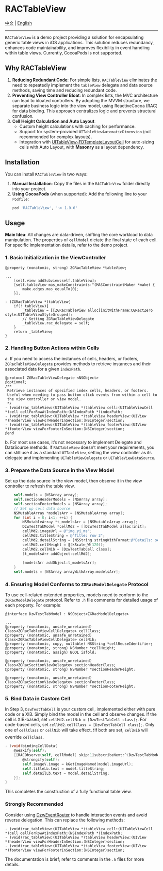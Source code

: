 # RACTableView

[中文](https://github.com/Dtheme/RACTableView/blob/main/README.md) | [English](https://github.com/Dtheme/RACTableView/blob/main/README-en.md)

---

`RACTableView` is a demo project providing a solution for encapsulating generic table views in iOS applications. This solution reduces redundancy, enhances code maintainability, and improves flexibility in event handling within table views. Currently, CocoaPods is not supported.

## Why RACTableView

1. **Reducing Redundant Code**: For simple lists, `RACTableView` eliminates the need to repeatedly implement the `tableView` delegate and data source methods, saving time and reducing redundant code.
2. **Preventing View Controller Bloat**: In complex lists, the MVC architecture can lead to bloated controllers. By adopting the MVVM structure, we separate business logic into the view model, using ReactiveCocoa (RAC) for data binding. This approach centralizes logic and prevents structural confusion.
3. **Cell Height Calculation and Auto Layout**:
    - Custom height calculations with caching for performance.
    - Support for system-provided `UITableViewAutomaticDimension` (not recommended for complex layouts).
    - Integration with [UITableView-FDTemplateLayoutCell](https://github.com/forkingdog/UITableView-FDTemplateLayoutCell) for auto-sizing cells with Auto Layout, with **Masonry** as a layout dependency.

## Installation

You can install `RACTableView` in two ways:

1. **Manual Installation**: Copy the files in the `RACTableView` folder directly into your project.
2. **Using CocoaPods** (when supported): Add the following line to your `Podfile`:
   ```ruby
   pod 'RACTableView', '~> 1.0.0'
   ```

## Usage

**Main Idea**: All changes are data-driven, shifting the core workload to data manipulation. The properties of `cellModel` dictate the final state of each cell. For specific implementation details, refer to the demo project.

### 1. Basic Initialization in the ViewController

```objc
@property (nonatomic, strong) ZGRacTableView *tableView;

...
    [self.view addSubview:self.tableView];
    [self.tableView mas_makeConstraints:^(MASConstraintMaker *make) {
        make.edges.mas_equalTo(0);
    }];
```

```objc
- (ZGRacTableView *)tableView{
    if(!_tableView){
        _tableView = [[ZGRacTableView alloc]initWithFrame:CGRectZero style:UITableViewStyleGrouped];
        // Setting ZGRacTableViewDelegate
        _tableView.rac_delegate = self;
    }
    return _tableView;
}
```

### 2. Handling Button Actions within Cells

a. If you need to access the instances of cells, headers, or footers, `ZGRacTableViewDelegate` provides methods to retrieve instances and their associated data for a given `indexPath`. 

```objc
@protocol ZGRacTableViewDelegate <NSObject>
@optional;
/**
 Retrieve instances of specified index cells, headers, or footers.
 Useful when needing to pass button click events from within a cell to 
 the view controller or view model.
 */
- (void)rac_tableView:(UITableView *)tableView cell:(UITableViewCell *)cell cellForRowAtIndexPath:(NSIndexPath *)indexPath;
- (void)rac_tableView:(UITableView *)tableView headerView:(UIView *)headerView viewForHeaderInSection:(NSInteger)section;
- (void)rac_tableView:(UITableView *)tableView footerView:(UIView *)footerView viewForFooterInSection:(NSInteger)section;
@end
```

b. For most use cases, it’s not necessary to implement Delegate and DataSource methods. If `RACTableView` doesn’t meet your requirements, you can still use it as a standard `UITableView`, setting the view controller as its delegate and implementing `UITableViewDelegate` or `UITableViewDataSource`.

### 3. Prepare the Data Source in the View Model  

Set up the data source in the view model, then observe it in the view controller to refresh the table view.

```objective-c
    self.models = [NSArray array];
    self.sectionHeaderModels = [NSArray array];
    self.sectionFooterModels = [NSArray array];
    // Set up cell data source
    NSMutableArray *modelsArr = [NSMutableArray array];
    for (int i = 0; i<1; ++i) {
        NSMutableArray *t_modelsArr = [NSMutableArray array];
        DzwTestTabModel *cellMd2 = [[DzwTestTabModel alloc]init];
        cellMd2.imageUrl = @"img_yj_ms";
        cellMd2.titleString = @"Title: row 2";
        cellMd2.detailString = [NSString stringWithFormat:@"Details: section %d",i];
        cellMd2.cellHeight = @(kScale_W(120));
        cellMd2.cellNib = [DzwTestTabCell class];
        [t_modelsArr addObject:cellMd2];
        
        [modelsArr addObject:t_modelsArr];
    }
    self.models = [NSArray arrayWithArray:modelsArr];
```

### 4. Ensuring Model Conforms to `ZGRacModelDelegate` Protocol  

To use cell-related extended properties, models need to conform to the `ZGRacModelDelegate` protocol. Refer to `.h` file comments for detailed usage of each property. For example:

```objc
@interface DzwTestTabModel : NSObject<ZGRacModelDelegate>

...
@property (nonatomic, unsafe_unretained) Class<ZGRacTableViewCellDelegate> cellClass;
@property (nonatomic, unsafe_unretained) Class<ZGRacTableViewCellDelegate> cellNib;
@property (nonatomic, copy, nullable) NSString *cellReuseIdentifier;
@property (nonatomic, strong) NSNumber *cellHeight;
@property (nonatomic, assign) BOOL isfold;

@property (nonatomic, unsafe_unretained) Class<ZGRacSectionViewDelegate> sectionHeaderClass;
@property (nonatomic, strong) NSNumber *sectionHeaderHeight;

@property (nonatomic, unsafe_unretained) Class<ZGRacSectionViewDelegate> sectionFooterClass;
@property (nonatomic, strong) NSNumber *sectionFooterHeight;
```

### 5. Bind Data in Custom Cell  

In Step 3, `DzwTestTabCell` is your custom cell, implemented either with pure code or a XIB. Simply bind the model in the cell and observe changes. If the cell is XIB-based, set `cellMd2.cellNib = [DzwTestTabCell class];`. For code-based cells, set `cellMd2.cellClass = [DzwTestTabCell class];`. Only one of `cellClass` or `cellNib` will take effect. ❗️If both are set, `cellNib` will override `cellClass`.

```objective-c
- (void)bindingCellData{
    @weakify(self);
    [[RACObserve(self, cellModel) skip:1]subscribeNext:^(DzwTestTabModel * _Nullable model) {
        @strongify(self);
        self.imageV.image = kGetImageNamed(model.imageUrl);
        self.titleLb.text = model.titleString;
        self.detailLb.text = model.detailString;
    }];
}
```

This completes the construction of a fully functional table view.

### Strongly Recommended ###
Consider using [DzwEventRouter](https://github.com/Dtheme/DzwEventRouter) to handle interaction events and avoid reverse delegation. This can replace the following methods:

```
- (void)rac_tableView:(UITableView *)tableView cell:(UITableViewCell *)cell cellForRowAtIndexPath:(NSIndexPath *)indexPath;
- (void)rac_tableView:(UITableView *)tableView headerView:(UIView *)headerView viewForHeaderInSection:(NSInteger)section;
- (void)rac_tableView:(UITableView *)tableView footerView:(UIView *)footerView viewForFooterInSection:(NSInteger)section;
```

The documentation is brief; refer to comments in the `.h` files for more details.

